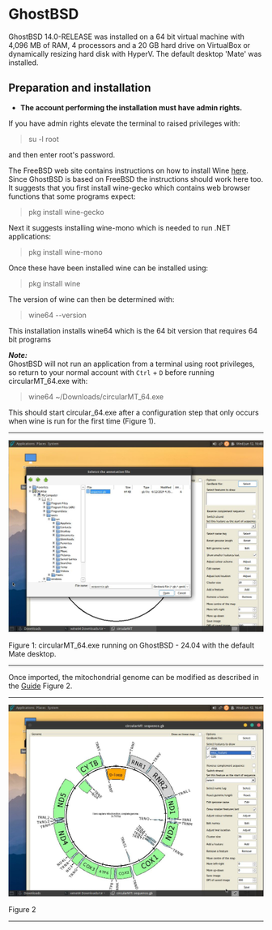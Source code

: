# GhostBSD 
GhostBSD 14.0-RELEASE was installed on a 64 bit virtual machine with 4,096 MB of RAM, 4 processors and a 20 GB hard drive on VirtualBox or  dynamically resizing hard disk with HyperV. The default desktop 'Mate' was installed.

## Preparation and installation

* **The account performing the installation must have admin rights.**

If you have admin rights elevate the terminal to raised privileges with:

> su -l root

and then enter root's password.

The FreeBSD web site contains instructions on how to install Wine [here](https://docs.freebsd.org/en/books/handbook/wine/). Since GhostBSD is based on FreeBSD the instructions should work here too. It suggests that you first install wine-gecko which contains web browser functions that some programs expect:

>pkg install wine-gecko

Next it suggests installing wine-mono which is needed to run .NET applications:

> pkg install wine-mono

Once these have been installed wine can be installed using:

> pkg install wine

The version of wine can then be determined with:

> wine64 --version

This installation installs wine64 which is the 64 bit version that requires 64 bit programs 

***Note:***  
GhostBSD will not run an application from a terminal using root privileges, so return to your normal account with ```Ctrl``` + ```D``` before running circularMT_64.exe with:

> wine64 ~/Downloads/circularMT_64.exe

This should start circular_64.exe after a configuration step that only occurs when wine is run for the first time (Figure 1).

<hr />

![Figure 1](images/GhostBSD_24-04_figure1.jpg)

Figure 1: circularMT_64.exe running on GhostBSD - 24.04 with the default Mate desktop.

<hr />

Once imported, the mitochondrial genome can be modified as described in the [Guide](https://github.com/msjimc/circularMT/tree/master/Guide/README.md) Figure 2.

<hr />

![Figure 2](images/GhostBSD_24-04_figure2.jpg)

Figure 2

<hr />

